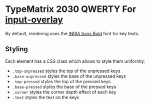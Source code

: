 # TypeMatrix 2030 QWERTY For [input-overlay][input-overlay]

By default, rendering uses the [INRIA Sans Bold][inria] font for key texts.

## Styling

Each element has a CSS class which allows to style them uniformly:
 - `.top-unpressed` styles the top of the unpressed keys
 - `.base-unpressed` styles the base of the unpressed keys
 - `.top-pressed` styles the top of the pressed keys
 - `.base-pressed` styles the base of the pressed keys
 - `.corner` styles the corner depth effect of each key
 - `.text` styles the text on the keys

[input-overlay]: https://github.com/univrsal/input-overlay
[inria]: https://github.com/BlackFoundryCom/InriaFonts

